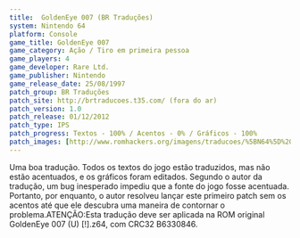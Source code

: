 ```yaml
---
title:  GoldenEye 007 (BR Traduções)
system: Nintendo 64
platform: Console
game_title: GoldenEye 007
game_category: Ação / Tiro em primeira pessoa
game_players: 4
game_developer: Rare Ltd.
game_publisher: Nintendo
game_release_date: 25/08/1997
patch_group: BR Traduções
patch_site: http://brtraducoes.t35.com/ (fora do ar)
patch_version: 1.0
patch_release: 01/12/2012
patch_type: IPS
patch_progress: Textos - 100% / Acentos - 0% / Gráficos - 100%
patch_images: [http://www.romhackers.org/imagens/traducoes/%5BN64%5D%20GoldenEye%20007%20-%20BR%20Tradu%C3%A7%C3%B5es%20-%201.jpg,http://www.romhackers.org/imagens/traducoes/%5BN64%5D%20GoldenEye%20007%20-%20BR%20Tradu%C3%A7%C3%B5es%20-%202.jpg,http://www.romhackers.org/imagens/traducoes/%5BN64%5D%20GoldenEye%20007%20-%20BR%20Tradu%C3%A7%C3%B5es%20-%203.jpg]
---
```

Uma boa tradução. Todos os textos do jogo estão traduzidos, mas não estão acentuados, e os gráficos foram editados. Segundo o autor da tradução, um bug inesperado impediu que a fonte do jogo fosse acentuada. Portanto, por enquanto, o autor resolveu lançar este primeiro patch sem os acentos até que ele descubra uma maneira de contornar o problema.ATENÇÃO:Esta tradução deve ser aplicada na ROM original GoldenEye 007 (U) [!].z64, com CRC32 B6330846.